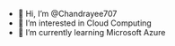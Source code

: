 - 👋 Hi, I’m @Chandrayee707
- 👀 I’m interested in Cloud Computing
- 🌱 I’m currently learning Microsoft Azure
<!---
Chandrayee707/Chandrayee707 is a ✨ special ✨ repository because its `README.md` (this file) appears on your GitHub profile.
You can click the Preview link to take a look at your changes.
--->
